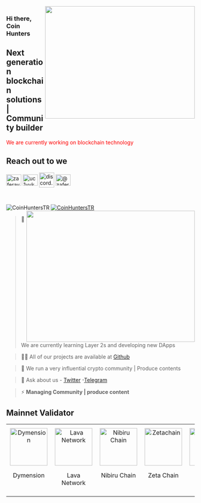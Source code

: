 <img src="https://www.kg-legal.eu/wp-content/uploads/2021/10/blockchain.gif" align="right" width="400" height="300">

### Hi there, Coin Hunters

## Next generation blockchain solutions | Community builder

<font color="red">We are currently working on blockchain technology </font>

## Reach out to we

<a href="https://twitter.com/coinhuntersTR" target="blank"><img align="center" src="https://raw.githubusercontent.com/rahuldkjain/github-profile-readme-generator/master/src/images/icons/Social/twitter.svg" alt="zaferayan" height="30" width="40" /></a>
<a href="https://www.youtube.com/@CoinHuntersTR" target="blank"><img align="center" src="https://raw.githubusercontent.com/rahuldkjain/github-profile-readme-generator/master/src/images/icons/Social/youtube.svg" alt="uc1vykhlufpaoghrwhjikrqg" height="30" width="40" /></a>
<a href="https://discord.gg/TNDcT4UnB7" target="blank"><img align="center" src="https://raw.githubusercontent.com/rahuldkjain/github-profile-readme-generator/master/src/images/icons/Social/discord.svg" alt="discord.gg/ruescommunity" height="40" width="40" /></a>
<a href="https://coinhunterstr.medium.com/" target="blank"><img align="center" src="https://raw.githubusercontent.com/rahuldkjain/github-profile-readme-generator/master/src/images/icons/Social/medium.svg" alt="@zaferayan" height="30" width="40" /></a>


<br />

<p align="left"> <img src="https://komarev.com/ghpvc/?username=CoinHuntersTR&label=Profile%20views&color=0e75b6&style=flat" alt="CoinHuntersTR" /> <a href="https://twitter.com/CoinHuntersTR" target="blank"><img src="https://img.shields.io/twitter/follow/CoinHuntersTR?logo=twitter&style=for-the-badge" alt="CoinHuntersTR" " /></a> 

<img src="https://github-readme-stats.vercel.app/api?username=coinhunterstr&show_icons=true&theme=highcontrast" align="right" width="450" height="350" >

> 🔭 We are currently learning Layer 2s and developing new DApps

> 👨‍💻 All of our projects are available at [Github](https://github.com/CoinHuntersTR)

> 📝 We run a very influential crypto community | Produce contents

> 💬 Ask about us  - [Twitter](https://twitter.com/coinhunters_) -[Telegram](https://t.me/CoinHuntersTR)

> ⚡ **Managing Community | produce content**

## Mainnet Validator

<table style="width: 100%; border-collapse: collapse; table-layout: fixed;">
  <tr>
    <td style="width: 33.33%; text-align: center; padding: 10px; vertical-align: top;">
      <a href="https://wallet.keplr.app/chains/dymension?modal=staking&chain=dymension_1100-1&validator_address=dymvaloper1p87xgcekkkpp783xl5wu48p0dw2p2duru5ul9n&step_id=2" target="_blank">
        <img src="https://coinhunterstr.com/wp-content/uploads/2024/02/dymension.png" alt="Dymension" style="width: 100px; height: 100px; object-fit: contain;">
      </a>
      <p>Dymension</p>
    </td>
    <td style="width: 33.33%; text-align: center; padding: 10px; vertical-align: top;">
      <a href="https://wallet.keplr.app/chains/lava?modal=staking&chain=lava-mainnet-1&validator_address=lava%40valoper1xxezsqtdsmztz9ugutyyjmvma6aukh07fylqhe&step_id=2" target="_blank">
        <img src="https://pbs.twimg.com/profile_images/1628433459977850882/l4oqDz8R_400x400.jpg" alt="Lava Network" style="width: 100px; height: 100px; object-fit: contain;">
      </a>
      <p>Lava Network</p>
    </td>
    <td style="width: 33.33%; text-align: center; padding: 10px; vertical-align: top;">
      <a href="https://app.nibiru.fi/stake" target="_blank">
        <img src="https://pbs.twimg.com/profile_images/1765792149940113411/Z7-0ngUy_400x400.jpg" alt="Nibiru Chain" style="width: 100px; height: 100px; object-fit: contain;">
      </a>
      <p>Nibiru Chain</p>
    </td>
     <td style="width: 33.33%; text-align: center; padding: 10px; vertical-align: top;">
      <a href="https://hub.zetachain.com/staking/zetavaloper1k048rkrpxdnnzknjrja3xdker2xp4jhegrpxks" target="_blank">
        <img src="https://pbs.twimg.com/profile_images/1626225438849929218/h_HtSU1a_400x400.jpg" alt="Zetachain" style="width: 100px; height: 100px; object-fit: contain;">
      </a>
      <p>Zeta Chain</p>
    </td>
     <td style="width: 33.33%; text-align: center; padding: 10px; vertical-align: top;">
      <a href="https://explorer.coinhunterstr.com/Mantra/staking/mantravaloper102nulk7g4ttg9ynmkhjdndtrrlwd7hjuaf0j2d" target="_blank">
        <img src="https://pbs.twimg.com/profile_images/1790339778346618880/ihlLQAMC_400x400.jpg" alt="Mantra" style="width: 100px; height: 100px; object-fit: contain;">
      </a>
      <p>Mantra</p>
    </td>
         <td style="width: 33.33%; text-align: center; padding: 10px; vertical-align: top;">
      <a href="https://explorer.coinhunterstr.com/blockx/staking/blockxvaloper1rk49eujue99cqsynqd7fgv4rp44rw4dc5tuh26" target="_blank">
        <img src="https://pbs.twimg.com/profile_images/1571914336288776193/HmxJDHvF_400x400.jpg" alt="Blockx" style="width: 100px; height: 100px; object-fit: contain;">
      </a>
      <p>BlockX</p>
    </td>
  </tr>
</table>
